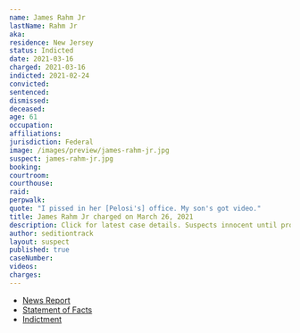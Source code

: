 ```yaml
---
name: James Rahm Jr
lastName: Rahm Jr
aka:
residence: New Jersey
status: Indicted
date: 2021-03-16
charged: 2021-03-16
indicted: 2021-02-24
convicted:
sentenced:
dismissed:
deceased:
age: 61
occupation:
affiliations:
jurisdiction: Federal
image: /images/preview/james-rahm-jr.jpg
suspect: james-rahm-jr.jpg
booking:
courtroom:
courthouse:
raid:
perpwalk:
quote: "I pissed in her [Pelosi's] office. My son's got video."
title: James Rahm Jr charged on March 26, 2021
description: Click for latest case details. Suspects innocent until proven guilty.
author: seditiontrack
layout: suspect
published: true
caseNumber:
videos:
charges:
---
```


- [News Report](https://www.nj.com/atlantic/2021/04/father-and-son-from-nj-were-at-capitol-riot-together-feds-say.html)
- [Statement of Facts](https://extremism.gwu.edu/sites/g/files/zaxdzs2191/f/James%20Douglas%20Rahm%20III%20Statement%20of%20Facts.pdf)
- [Indictment](https://extremism.gwu.edu/sites/g/files/zaxdzs2191/f/James%20Douglas%20Rahm%20Jr%20Indictment.pdf)

